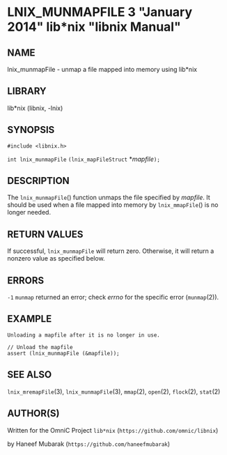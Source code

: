 LNIX_MUNMAPFILE 3 "January 2014" lib*nix "libnix Manual"
========================================================

NAME
----

lnix_munmapFile - unmap a file mapped into memory using lib*nix

LIBRARY
-------

lib*nix (libnix, -lnix)

SYNOPSIS
--------

`#include <libnix.h>`

`int lnix_munmapFile` `(lnix_mapFileStruct` **mapfile*`);`

DESCRIPTION
-----------

The `lnix_munmapFile`() function unmaps the file specified by *mapfile*. It
should be used when a file mapped into memory by `lnix_mmapFile`() is no
longer needed.

RETURN VALUES
-------------

If successful, `lnix_munmapFile` will return zero. Otherwise, it will return
a nonzero value as specified below.

ERRORS
------

`-1`
	`munmap` returned an error; check *errno* for the specific error (`munmap`(2)).

EXAMPLE
-------

`Unloading a mapfile after it is no longer in use.`

	// Unload the mapfile
	assert (lnix_munmapFile (&mapfile));

SEE ALSO
--------

`lnix_mremapFile`(3), `lnix_munmapFile`(3), `mmap`(2), `open`(2), `flock`(2), `stat`(2)


AUTHOR(S)
---------

Written for the OmniC Project `lib*nix` (`https://github.com/omnic/libnix`)

by Haneef Mubarak (`https://github.com/haneefmubarak`)

